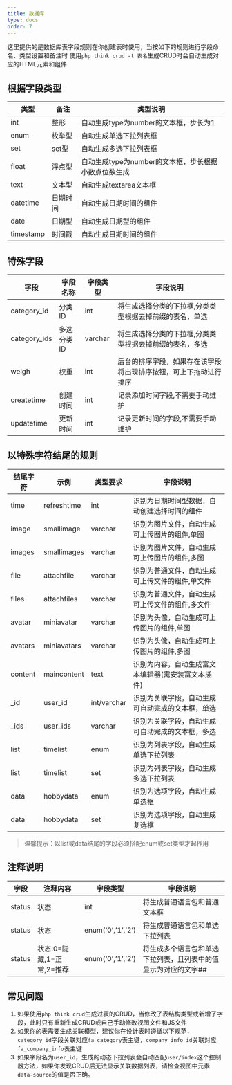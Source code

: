```yaml
---
title: 数据库
type: docs
order: 7
---
```


这里提供的是数据库表字段规则在你创建表时使用，当按如下的规则进行字段命名、类型设置和备注时
使用`php think crud -t 表名`生成CRUD时会自动生成对应的HTML元素和组件 

## 根据字段类型 

| 类型        | 备注   | 类型说明                            |
| --------- | ---- | ------------------------------- |
| int       | 整形   | 自动生成type为number的文本框，步长为1        |
| enum      | 枚举型  | 自动生成单选下拉列表框                     |
| set       | set型 | 自动生成多选下拉列表框                     |
| float     | 浮点型  | 自动生成type为number的文本框，步长根据小数点位数生成 |
| text      | 文本型  | 自动生成textarea文本框                 |
| datetime  | 日期时间 | 自动生成日期时间的组件                     |
| date      | 日期型  | 自动生成日期型的组件                      |
| timestamp | 时间戳  | 自动生成日期时间的组件                     |

## 特殊字段 

| 字段           | 字段名称   | 字段类型    | 字段说明                             |
| ------------ | ------ | ------- | -------------------------------- |
| category_id  | 分类ID   | int     | 将生成选择分类的下拉框,分类类型根据去掉前缀的表名，单选     |
| category_ids | 多选分类ID | varchar | 将生成选择分类的下拉框,分类类型根据去掉前缀的表名，多选     |
| weigh        | 权重     | int     | 后台的排序字段，如果存在该字段将出现排序按钮，可上下拖动进行排序 |
| createtime   | 创建时间   | int     | 记录添加时间字段,不需要手动维护                 |
| updatetime   | 更新时间   | int     | 记录更新时间的字段,不需要手动维护                |


## 以特殊字符结尾的规则 

| 结尾字符 | 示例        | 类型要求    | 字段说明                                           |
| -------- | ----------- | ----------- | -------------------------------------------------- |
| time     | refreshtime | int         | 识别为日期时间型数据，自动创建选择时间的组件       |
| image    | smallimage  | varchar     | 识别为图片文件，自动生成可上传图片的组件,单图      |
| images   | smallimages | varchar     | 识别为图片文件，自动生成可上传图片的组件,多图      |
| file     | attachfile  | varchar     | 识别为普通文件，自动生成可上传文件的组件,单文件    |
| files    | attachfiles | varchar     | 识别为普通文件，自动生成可上传文件的组件,多文件    |
| avatar   | miniavatar  | varchar     | 识别为头像，自动生成可上传图片的组件,单图          |
| avatars  | miniavatars | varchar     | 识别为头像，自动生成可上传图片的组件,多图          |
| content  | maincontent | text        | 识别为内容，自动生成富文本编辑器(需安装富文本插件) |
| _id      | user_id     | int/varchar | 识别为关联字段，自动生成可自动完成的文本框，单选   |
| _ids     | user_ids    | varchar     | 识别为关联字段，自动生成可自动完成的文本框，多选   |
| list     | timelist    | enum        | 识别为列表字段，自动生成单选下拉列表               |
| list     | timelist    | set         | 识别为列表字段，自动生成多选下拉列表               |
| data     | hobbydata   | enum        | 识别为选项字段，自动生成单选框                     |
| data     | hobbydata   | set         | 识别为选项字段，自动生成复选框                     |


>  温馨提示：以list或data结尾的字段必须搭配enum或set类型才起作用 

## 注释说明

| 字段   | 注释内容                  | 字段类型          | 字段说明                                                     |
| ------ | ------------------------- | ----------------- | ------------------------------------------------------------ |
| status | 状态                      | int               | 将生成普通语言包和普通文本框                                 |
| status | 状态                      | enum(‘0’,’1’,’2’) | 将生成普通语言包和单选下拉列表                               |
| status | 状态:0=隐藏,1=正常,2=推荐 | enum(‘0’,’1’,’2’) | 将生成多个语言包和单选下拉列表，且列表中的值显示为对应的文字## |

## 常见问题

1. 如果使用`php think crud`生成过表的CRUD，当修改了表结构类型或新增了字段，此时只有重新生成CRUD或自己手动修改视图文件和JS文件
2. 如果你的表需要生成关联模型，建议你在设计表时遵循以下规范，`category_id`字段关联对应`fa_category`表主键，`company_info_id`关联对应`fa_company_info`表主键
3. 如果字段名为`user_id`，生成的动态下拉列表会自动匹配`user/index`这个控制器方法，如果你发现CRUD后无法显示关联数据列表，请检查视图中元素`data-source`的值是否正确。
